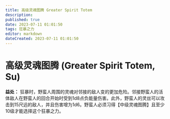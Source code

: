 ```yaml
---
title: 高级灵魂图腾 Greater Spirit Totem
description: 
published: true
date: 2023-07-11 01:01:50
tags: 狂暴之力
editor: markdown
dateCreated: 2023-07-11 01:01:50
---
```


# 高级灵魂图腾 (Greater Spirit Totem, Su)

**益处：** 狂暴时，野蛮人周围的灵魂对邻接的敌人变的更加危险。邻接野蛮人的活体敌人在野蛮人的回合开始时受到1d8点负能量伤害。此外，野蛮人的灵丝可以攻击到15尺远的敌人，并且伤害增为1d6。野蛮人必须习得【中级灵魂图腾】且至少10级才能选择这个狂暴之力。

